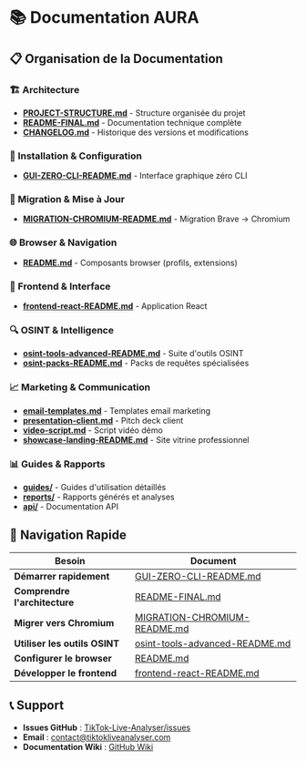 # 📚 Documentation AURA

## 📋 Organisation de la Documentation

### 🏗️ Architecture
- [**PROJECT-STRUCTURE.md**](./architecture/PROJECT-STRUCTURE.md) - Structure organisée du projet
- [**README-FINAL.md**](./README-FINAL.md) - Documentation technique complète
- [**CHANGELOG.md**](./CHANGELOG.md) - Historique des versions et modifications

### 🚀 Installation & Configuration
- [**GUI-ZERO-CLI-README.md**](./setup/GUI-ZERO-CLI-README.md) - Interface graphique zéro CLI

### 🔄 Migration & Mise à Jour
- [**MIGRATION-CHROMIUM-README.md**](./migration/MIGRATION-CHROMIUM-README.md) - Migration Brave → Chromium

### 🌐 Browser & Navigation
- [**README.md**](./browser/README.md) - Composants browser (profils, extensions)

### 🎨 Frontend & Interface
- [**frontend-react-README.md**](./frontend/frontend-react-README.md) - Application React

### 🔍 OSINT & Intelligence
- [**osint-tools-advanced-README.md**](./osint/osint-tools-advanced-README.md) - Suite d'outils OSINT
- [**osint-packs-README.md**](./osint/osint-packs-README.md) - Packs de requêtes spécialisées

### 📈 Marketing & Communication
- [**email-templates.md**](../marketing/email-templates.md) - Templates email marketing
- [**presentation-client.md**](../marketing/presentation-client.md) - Pitch deck client
- [**video-script.md**](../marketing/video-script.md) - Script vidéo démo
- [**showcase-landing-README.md**](../marketing/showcase-landing-README.md) - Site vitrine professionnel

### 📊 Guides & Rapports
- [**guides/**](./guides/) - Guides d'utilisation détaillés
- [**reports/**](./reports/) - Rapports générés et analyses
- [**api/**](./api/) - Documentation API

## 🎯 Navigation Rapide

| Besoin | Document |
|--------|----------|
| **Démarrer rapidement** | [GUI-ZERO-CLI-README.md](./setup/GUI-ZERO-CLI-README.md) |
| **Comprendre l'architecture** | [README-FINAL.md](./README-FINAL.md) |
| **Migrer vers Chromium** | [MIGRATION-CHROMIUM-README.md](./migration/MIGRATION-CHROMIUM-README.md) |
| **Utiliser les outils OSINT** | [osint-tools-advanced-README.md](./osint/osint-tools-advanced-README.md) |
| **Configurer le browser** | [README.md](./browser/README.md) |
| **Développer le frontend** | [frontend-react-README.md](./frontend/frontend-react-README.md) |

## 📞 Support

- **Issues GitHub** : [TikTok-Live-Analyser/issues](https://github.com/SKDesing/TikTok-Live-Analyser/issues)
- **Email** : contact@tiktokliveanalyser.com
- **Documentation Wiki** : [GitHub Wiki](https://github.com/SKDesing/TikTok-Live-Analyser/wiki)